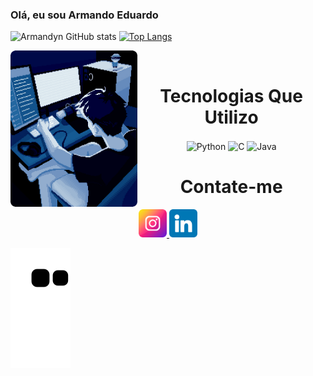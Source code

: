 
### Olá, eu sou Armando Eduardo

![Armandyn GitHub stats](https://github-readme-stats.vercel.app/api?username=ArmandynCoder&show_icons=true&theme=dark)
[![Top Langs](https://github-readme-stats.vercel.app/api/top-langs/?username=ArmandynCoder&layout=donut-vertical)](https://github.com/anuraghazra/github-readme-stats)



<div align="center">
    <div style="display:inline_block">
        <img align="left" height="250" alt="coding_image" src="paraGitHub.gif">
        <br>
        <h1 align="center">Tecnologias Que Utilizo </h1>
        <img align="center" alt="Python" src="https://img.shields.io/badge/Python-3776AB?style=for-the-badge&logo=python&logoColor=white">
        <img align="center" alt="C" src="https://img.shields.io/badge/C-00599C?style=for-the-badge&logo=c&logoColor=white">
        <img align="center" alt="Java" src="https://img.shields.io/badge/Java-ED8B00?style=for-the-badge&logo=openjdk&logoColor=white">
        <h1 align="center"> Contate-me </h1>
        <a href="https://www.instagram.com/amandynn__/">
            <img width="45" src="instagram.png">
        </a>
        <a href="[https://www.instagram.com/amandynn__/](https://www.linkedin.com/in/armando-eduardo-942ab2249/)">
            <img width="45" src="linkedin.png">
        </a>
    </div>
</div>

![Snake animation](https://github.com/ArmandynCoder/ArmandynCoder/blob/output/github-contribution-grid-snake.svg)
<!--[![Instagram](https://img.shields.io/badge/Instagram-E4405F?style=for-the-badge&logo=instagram&logoColor=white)](https://www.instagram.com/amandynn__/) 
[![Linkedin](https://img.shields.io/badge/LinkedIn-0077B5?style=for-the-badge&logo=linkedin&logoColor=white)](https://www.linkedin.com/in/armando-eduardo-942ab2249/)


